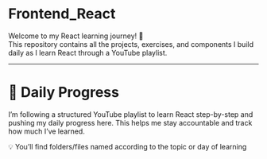 # Frontend_React
Welcome to my React learning journey! 📘  
This repository contains all the projects, exercises, and components I build daily as I learn React through a YouTube playlist.

---

# 📅 Daily Progress

I’m following a structured YouTube playlist to learn React step-by-step and pushing my daily progress here. This helps me stay accountable and track how much I’ve learned.

💡 You’ll find folders/files named according to the topic or day of learning
